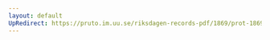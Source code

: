 ```yaml
---
layout: default
UpRedirect: https://pruto.im.uu.se/riksdagen-records-pdf/1869/prot-1869--ak--420/prot-1869--ak--420_023.pdf
---
```

